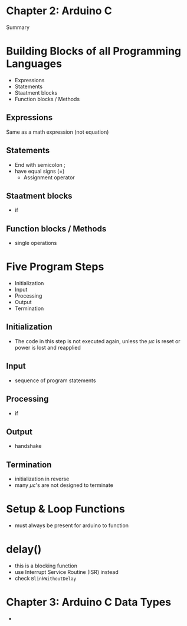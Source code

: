 # Chapter 2: Arduino C

Summary

# Building Blocks of all Programming Languages

- Expressions
- Statements
- Staatment blocks
- Function blocks / Methods

## Expressions

Same as a math expression (not equation)

## Statements

- End with semicolon ;
- have equal signs (=)
  - Assignment operator

## Staatment blocks

- if

## Function blocks / Methods

- single operations

# Five Program Steps

- Initialization
- Input
- Processing
- Output
- Termination

## Initialization

- The code in this step is not executed again, unless the $\mu c$ is reset or power is lost and reapplied

## Input

- sequence of program statements

## Processing

- if

## Output

- handshake

## Termination

- initialization in reverse
- many $\mu c$'s are not designed to terminate

# Setup & Loop Functions

- must always be present for arduino to function

# delay()

- this is a blocking function
- use Interrupt Service Routine (ISR) instead
- check `BlinkWithoutDelay`

# Chapter 3: Arduino C Data Types

-
